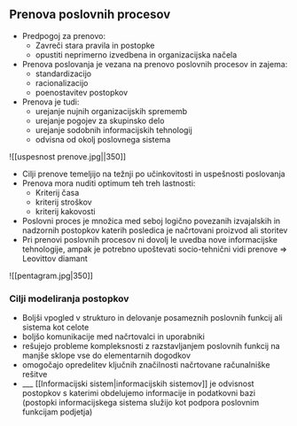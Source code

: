 ## Prenova poslovnih procesov
- Predpogoj za prenovo:
	- Zavreči stara pravila in postopke
	- opustiti neprimerno izvedbena in organizacijska načela
- Prenova poslovanja je vezana na prenovo poslovnih procesov in zajema:
	- standardizacijo
	- racionalizacijo
	- poenostavitev postopkov
- Prenova je tudi:
	- urejanje nujnih organizacijskih sprememb
	- urejanje pogojev za skupinsko delo
	- urejanje sodobnih informacijskih tehnologij
	- odvisna od okolj poslovnega sistema

![[uspesnost prenove.jpg||350]]

- Cilji prenove temeljijo na težnji po učinkovitosti in uspešnosti poslovanja
- Prenova mora nuditi optimum teh treh lastnosti:
	- Kriterij časa
	- kriterij stroškov
	- kriterij kakovosti
- Poslovni proces je množica med seboj logično povezanih izvajalskih in nadzornih postopkov katerih posledica je načrtovani proizvod ali storitev
- Pri prenovi poslovnih procesov ni dovolj le uvedba nove informacijske tehnologije, ampak je potrebno upoštevati socio-tehnični vidi prenove => Leovittov diamant

![[pentagram.jpg|350]]

### Cilji modeliranja postopkov
- Boljši vpogled v strukturo in delovanje posameznih poslovnih funkcij ali sistema kot celote
- boljšo komunikacije med načrtovalci in uporabniki
- rešujejo probleme kompleksnosti z razstavljanjem poslovnih funkcij na manjše sklope vse do elementarnih dogodkov
- omogočajo opredelitev ključnih značilnosti načrtovane računalniške rešitve
- ___ [[Informacijski sistem|informacijskih sistemov]] je odvisnost postopkov s katerimi obdelujemo informacije in podatkovni bazi (postopki informacijskega sistema služijo kot podpora poslovnim funkcijam podjetja)